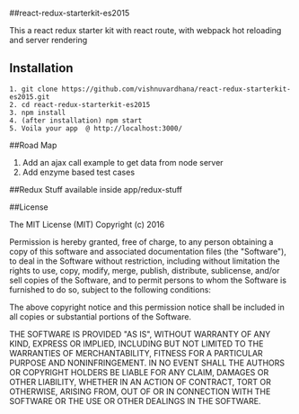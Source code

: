 ##react-redux-starterkit-es2015

This a react redux starter kit with react route, with webpack hot reloading and server rendering

## Installation

```
1. git clone https://github.com/vishnuvardhana/react-redux-starterkit-es2015.git
2. cd react-redux-starterkit-es2015
3. npm install
4. (after installation) npm start
5. Voila your app  @ http://localhost:3000/

```

##Road Map

1. Add an ajax call example to get data from node server
2. Add enzyme based test cases


##Redux Stuff available inside app/redux-stuff



##License

The MIT License (MIT)
Copyright (c) 2016

Permission is hereby granted, free of charge, to any person obtaining a copy of this software and associated documentation files (the "Software"), to deal in the Software without restriction, including without limitation the rights to use, copy, modify, merge, publish, distribute, sublicense, and/or sell copies of the Software, and to permit persons to whom the Software is furnished to do so, subject to the following conditions:

The above copyright notice and this permission notice shall be included in all copies or substantial portions of the Software.

THE SOFTWARE IS PROVIDED "AS IS", WITHOUT WARRANTY OF ANY KIND, EXPRESS OR IMPLIED, INCLUDING BUT NOT LIMITED TO THE WARRANTIES OF MERCHANTABILITY, FITNESS FOR A PARTICULAR PURPOSE AND NONINFRINGEMENT. IN NO EVENT SHALL THE AUTHORS OR COPYRIGHT HOLDERS BE LIABLE FOR ANY CLAIM, DAMAGES OR OTHER LIABILITY, WHETHER IN AN ACTION OF CONTRACT, TORT OR OTHERWISE, ARISING FROM, OUT OF OR IN CONNECTION WITH THE SOFTWARE OR THE USE OR OTHER DEALINGS IN THE SOFTWARE.
